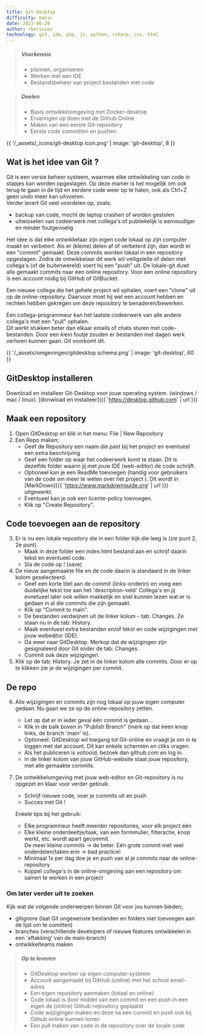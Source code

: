 ```yaml
---
title: Git-Desktop
difficulty: basic
date: 2023-06-29
author: rkerssies
technology: git, ide, php, js, python, csharp, css, html
---
```


> ##### Voorkennis
> * plannen, organiseren
> * Werken met een IDE
> * Bestandsbeheer van project bestanden met code

> ##### Doelen
> * Basis ontwikkelomgeving met Docker-desktop
> * Ervaringen op doen met de Github Online
> * Maken van een eerste Git-repository
> * Eerste code committen en pushen.

{{ '/_assets/_icons/git-desktop icon.png' | image: 'git-desktop', 8 }}

## Wat is het idee van Git ?
Git is een versie beheer systeem, waarmee elke ontwikkeling van code in stapjes kan worden opgeslagen. 
Op deze manier is het mogelijk om ook terug te gaan in de tijd en eerdere code weer op te halen, 
ook als Ctrl+Z geen undo meer kan uitvoeren.<br>
Verder levert Git veel voordelen op, zoals:
* backup van code, mocht de laptop crashen of worden gestolen
* uitwisselen van codeerwerk met collega's of publiekelijk is eenvoudiger en minder foutgevoelig

Het idee is dat elke ontwikkelaar zijn eigen code lokaal op zijn computer maakt en verbetert. 
Als er (kleine) delen af of verbeterd zijn, dan wordt er een "commit" gemaakt. 
Deze commits worden lokaal in een repository opgeslagen. Zodra de ontwikkelaar dit werk wil veiligstelle 
of delen met collega's (of de buitenwereld) voert hij een "push" uit. De lokale-git duwt alle gemaakt 
commits naar een online repository. Voor een online repository is een account nodig bij GitHub of GitBucket.

Een nieuwe collega die het gehele project wil ophalen, voert een "clone" uit op de online-repository.
Daarvoor moet hij wel een account hebben en rechten hebben gekregen om deze repository te benaderen/bewerken.

Een collega-programmeur kan het laatste codeerwerk van alle andere collega's met een "pull" ophalen.   
Dit werkt stukken beter dan elkaar emails of chats sturen met code-bestanden. Door een klein foutje zouden er 
bestanden met dagen werk verloren kunnen gaan. Git voorkomt dit.<br>  

{{ '/_assets/omgevingen/gitdesktop schema.png' | image: 'git-desktop', 60 }}
<br>


## GitDesktop installeren
Download en installeer Git-Desktop voor jouw operating system. (windows / mac / linux).
[donwload en installeer]({{ 'https://desktop.github.com' | url }})<br>

## Maak een repository
1. Open GitDesktop en klik in het menu: File  |  New Repository<br>
2. Een Repo maken;
   * Geef de Repository een naam die past bij het project en eventueel een extra beschrijving
   * Geef een folder op waar het codeerwerk komt te staan. Dit is dezelfde folder 
      waarin jij met jouw IDE (web-editor) de code schrijft. 
   * Optioneel kan je een ReadMe toevoegen (handig voor gebruikers van de code om meer te weten over het project ).
        Dit wordt in [MarkDown]({{ 'https://www.markdownguide.org' | url }}) uitgewerkt.
   * Eventueel kan je ook een licente-policy toevoegen.
   * Klik op "Create Repository".
   
## Code toevoegen aan de repository
3. Er is nu een lokale repository die in een folder kijk die leeg is (zie punt 2, 2e punt).
    * Maak in deze folder een index.html bestand aan en schrijf daarin tekst en eventueel code.
    * Sla de code op ! (save)
4. De nieuw aangemaakte file en de code daarin is standaard in de linker kolom geselecteerd.
    * Geef een korte titel aan de commit (links-onderin) en voeg een duidelijke tekst toe aan het 'description-veld'
     Collega's en jij evnetueel later ook willen makkelijk en snel kunnen lezen wat er is gedaan in al die commits die zijn gemaakt.
    * Klik op "Commit to main".
    * De bestanden verdwijnen uit de linker kolom - tab: Changes. Ze staan nu in de tab: History.
    * Maak eventueel extra bestanden en/of tekst en code wijzigingen met jouw webeditor (IDE).
    * Ga weer naar GitDesktop. Merkop dat de wijzigingen zijn gesignaleerd door Git onder de tab: Changes.
    * Commit ook deze wijzigingen.
5. Klik op de tab: History. Je zet in de linker kolom alle commits. Door er op te klikken zie je de wijzigingen per commit. 

## De repo
6. Alle wijzigingen en commits zijn nog lokaal op jouw eigen computer gedaan. Nu gaan we ze op de online-repository zetten.
    * Let op dat er in ieder geval één commit is gedaan...
    * Klik in de balk boven in "Publish Branch" (merk op dat éeen knop links, de branch 'main' is).
    * Optioneel: GitDesktop wil toegang tot Git-online en vraagt je om in te loggen met dat account.
      Dit kan enkele schermen en cliks vragen.
    * Als het publiceren is voltooid, bezoek dan github.com en log in.
    * in de linker kolom van jouw GitHub-website staat jouw repository, met alle gemaakte commits.
7. De ontwikkelomgeving met jouw web-editor en Git-repository is nu opgezet en klaar voor verder gebruik. 
   * Schrijf nieuwe code, voer je commits uit en push
   * Succes met Git !
    
   Enkele tips bij het gebruik:
     * Elke programmeur heeft meerder repositories, voor elk project één
     * Elke kleine onderdeeltje/taak, van een formmulier, filteractie, knop werkt, etc. wordt apart gecommit.  
De meer kleine commits -> de beter.  Eén grote commit met veel onderdelen/taken erin -> bad practice! 
     * Minimaal 1x per dag doe je en push van al je commits naar de online-repository
     * Koppel collega's in de online-omgeving aan een repository om samen te werken in een project

    
### Om later verder uit te zoeken
Kijk wat de volgende onderwerpen binnen Git voor jou kunnen bieden;
* gitignore (laat Git ongewenste bestanden en folders niet toevoegen aan de lijst om te comitten)
* branches (verschillende developers of nieuwe features ontwikkelen in een 'aftakking' van de main-branch)
* ontwikkelteams maken


> ##### Op te leveren
> * GitDesktop werken op eigen computer-systeem 
> * Account aangemaakt bij GitHub (online) met het school email-adres
> * Een eigen repository aanmaken (lokaal en online)
> * Code lokaal is door middel van een commit en een push in een eigen de (online) Github-repository geplaatst  
> * Code wijzigingen maken en deze na een commit en push ook bij Github online kunnen tonen
> * Een pull maken van code in de repository over de locale code
